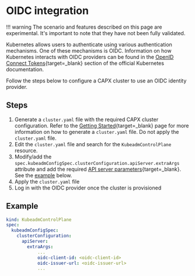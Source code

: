 # OIDC integration

!!! warning
        The scenario and features described on this page are experimental. It's important to note that they have not been fully validated.

Kubernetes allows users to authenticate using various authentication mechanisms. One of these mechanisms is OIDC. Information on how Kubernetes interacts with OIDC providers can be found in the [OpenID Connect Tokens](https://kubernetes.io/docs/reference/access-authn-authz/authentication/#openid-connect-tokens){target=_blank} section of the official Kubernetes documentation. 


Follow the steps below to configure a CAPX cluster to use an OIDC identity provider.

## Steps
1. Generate a `cluster.yaml` file with the required CAPX cluster configuration. Refer to the [Getting Started](../getting_started.md){target=_blank} page for more information on how to generate a `cluster.yaml` file. Do not apply the `cluster.yaml` file. 
2. Edit the `cluster.yaml` file and search for the `KubeadmControlPlane` resource.
3. Modify/add the `spec.kubeadmConfigSpec.clusterConfiguration.apiServer.extraArgs` attribute and add the required [API server parameters](https://kubernetes.io/docs/reference/access-authn-authz/authentication/#configuring-the-api-server){target=_blank}. See the [example](#example) below.
4. Apply the `cluster.yaml` file 
5. Log in with the OIDC provider once the cluster is provisioned

## Example 
```YAML
kind: KubeadmControlPlane
spec:
  kubeadmConfigSpec:
    clusterConfiguration:
      apiServer:
        extraArgs:
            ...
            oidc-client-id: <oidc-client-id>
            oidc-issuer-url: <oidc-issuer-url>
            ...
```

